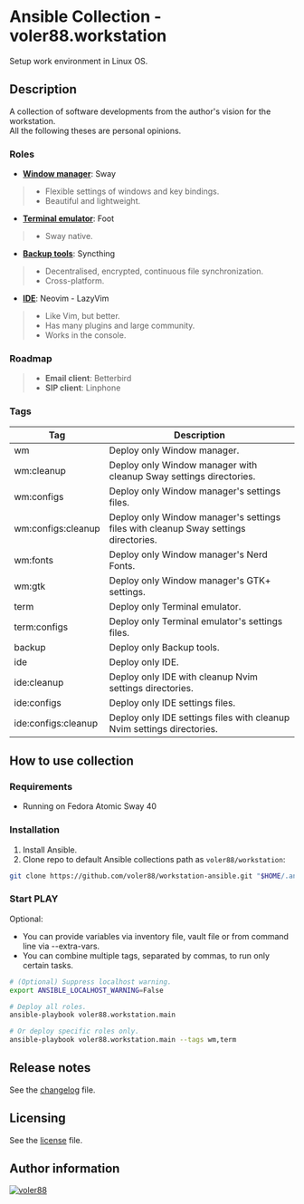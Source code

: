 # Ansible Collection - voler88.workstation

Setup work environment in Linux OS.

## Description

A collection of software developments from the author's vision for the
workstation.  
All the following theses are personal opinions.

### Roles

- [**Window manager**](./roles/wm/defaults/main.yml): Sway

> - Flexible settings of windows and key bindings.
> - Beautiful and lightweight.

- [**Terminal emulator**](./roles/term/defaults/main.yml): Foot

> - Sway native.

- [**Backup tools**](./roles/backup/defaults/main.yml): Syncthing

> - Decentralised, encrypted, continuous file synchronization.
> - Cross-platform.

- [**IDE**](./roles/ide/defaults/main.yml): Neovim - LazyVim

> - Like Vim, but better.
> - Has many plugins and large community.
> - Works in the console.

### Roadmap

> - **Email client**: Betterbird
> - **SIP client**: Linphone

### Tags
<!-- markdownlint-disable MD013 -->

| Tag                 | Description                                                                         |
| ------------------- | ----------------------------------------------------------------------------------- |
| wm                  | Deploy only Window manager.                                                         |
| wm:cleanup          | Deploy only Window manager with cleanup Sway settings directories.                  |
| wm:configs          | Deploy only Window manager's settings files.                                        |
| wm:configs:cleanup  | Deploy only Window manager's settings files with cleanup Sway settings directories. |
| wm:fonts            | Deploy only Window manager's Nerd Fonts.                                            |
| wm:gtk              | Deploy only Window manager's GTK+ settings.                                         |
| term                | Deploy only Terminal emulator.                                                      |
| term:configs        | Deploy only Terminal emulator's settings files.                                     |
| backup              | Deploy only Backup tools.                                                           |
| ide                 | Deploy only IDE.                                                                    |
| ide:cleanup         | Deploy only IDE with cleanup Nvim settings directories.                             |
| ide:configs         | Deploy only IDE settings files.                                                     |
| ide:configs:cleanup | Deploy only IDE settings files with cleanup Nvim settings directories.              |

<!-- markdownlint-enable MD013 -->
## How to use collection

### Requirements

- Running on Fedora Atomic Sway 40

### Installation

1. Install Ansible.
2. Clone repo to default Ansible collections path as `voler88/workstation`:

```bash
git clone https://github.com/voler88/workstation-ansible.git "$HOME/.ansible/collections/ansible_collections/voler88/workstation"
```

### Start PLAY

Optional:

- You can provide variables via inventory file, vault file or from command line
  via --extra-vars.
- You can combine multiple tags, separated by commas, to run only certain tasks.

```bash
# (Optional) Suppress localhost warning.
export ANSIBLE_LOCALHOST_WARNING=False

# Deploy all roles.
ansible-playbook voler88.workstation.main

# Or deploy specific roles only.
ansible-playbook voler88.workstation.main --tags wm,term
```

## Release notes

See the [changelog](CHANGELOG.md) file.

## Licensing

See the [license](LICENSE) file.

## Author information

[![voler88](https://img.shields.io/badge/voler88-black?style=social&logo=github)](https://github.com/voler88)
